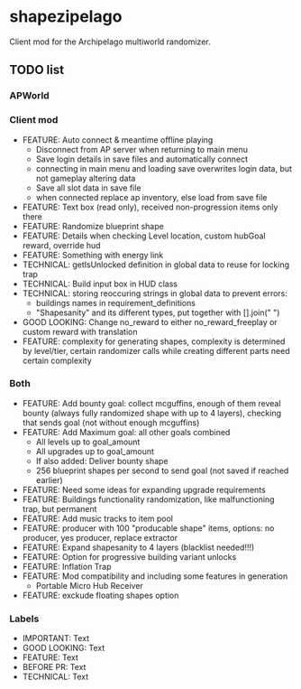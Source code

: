 # shapezipelago
Client mod for the Archipelago multiworld randomizer.

## TODO list
### APWorld
### Client mod
- FEATURE:      Auto connect & meantime offline playing
  - Disconnect from AP server when returning to main menu
  - Save login details in save files and automatically connect
  - connecting in main menu and loading save overwrites login data, but not gameplay altering data
  - Save all slot data in save file
  - when connected replace ap inventory, else load from save file
- FEATURE:      Text box (read only), received non-progression items only there
- FEATURE:      Randomize blueprint shape
- FEATURE:      Details when checking Level location, custom hubGoal reward, override hud
- FEATURE:      Something with energy link
- TECHNICAL:    getIsUnlocked definition in global data to reuse for locking trap
- TECHNICAL:    Build input box in HUD class
- TECHNICAL:    storing reoccuring strings in global data to prevent errors:
  - buildings names in requirement_definitions
  - "Shapesanity" and its different types, put together with [].join(" ")
- GOOD LOOKING: Change no_reward to either no_reward_freeplay or custom reward with translation
- FEATURE:      complexity for generating shapes, complexity is determined by level/tier, certain randomizer calls while creating different parts need certain complexity
### Both
- FEATURE:      Add bounty goal: collect mcguffins, enough of them reveal bounty (always fully randomized shape with up to 4 layers), checking that sends goal (not without enough mcguffins)
- FEATURE:      Add Maximum goal: all other goals combined
  - All levels up to goal_amount
  - All upgrades up to goal_amount
  - If also added: Deliver bounty shape
  - 256 blueprint shapes per second to send goal (not saved if reached earlier)
- FEATURE:      Need some ideas for expanding upgrade requirements
- FEATURE:      Buildings functionality randomization, like malfunctioning trap, but permanent
- FEATURE:      Add music tracks to item pool
- FEATURE:      producer with 100 "producable shape" items, options: no producer, yes producer, replace extractor
- FEATURE:      Expand shapesanity to 4 layers (blacklist needed!!!)
- FEATURE:      Option for progressive building variant unlocks
- FEATURE:      Inflation Trap
- FEATURE:      Mod compatibility and including some features in generation
  - Portable Micro Hub Receiver
- FEATURE:      exckude floating shapes option
### Labels
- IMPORTANT:    Text
- GOOD LOOKING: Text
- FEATURE:      Text
- BEFORE PR:    Text
- TECHNICAL:    Text

